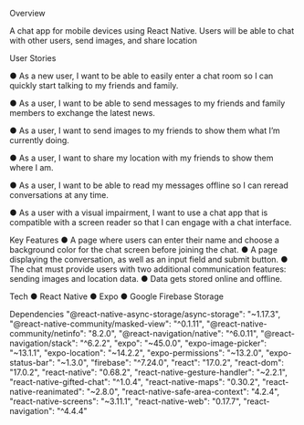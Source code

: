 Overview
<p>A chat app for mobile devices using React Native. Users will be able to chat with other users, send images, and share location</p>

User Stories
<p>● As a new user, I want to be able to easily enter a chat room so I can quickly start talking to my
friends and family.<br>
<p>● As a user, I want to be able to send messages to my friends and family members to exchange
the latest news.<br>
<p>● As a user, I want to send images to my friends to show them what I’m currently doing.<br>
<p>● As a user, I want to share my location with my friends to show them where I am.<br>
<p>● As a user, I want to be able to read my messages offline so I can reread conversations at any
time.<br>
<p>● As a user with a visual impairment, I want to use a chat app that is compatible with a screen
reader so that I can engage with a chat interface.</p>

Key Features
● A page where users can enter their name and choose a background color for the chat screen
before joining the chat.
● A page displaying the conversation, as well as an input field and submit button.
● The chat must provide users with two additional communication features: sending images
and location data.
● Data gets stored online and offline.

Tech
● React Native ● Expo ● Google Firebase Storage

Dependencies
    "@react-native-async-storage/async-storage": "~1.17.3",
    "@react-native-community/masked-view": "^0.1.11",
    "@react-native-community/netinfo": "8.2.0",
    "@react-navigation/native": "^6.0.11",
    "@react-navigation/stack": "^6.2.2",
    "expo": "~45.0.0",
    "expo-image-picker": "~13.1.1",
    "expo-location": "~14.2.2",
    "expo-permissions": "~13.2.0",
    "expo-status-bar": "~1.3.0",
    "firebase": "^7.24.0",
    "react": "17.0.2",
    "react-dom": "17.0.2",
    "react-native": "0.68.2",
    "react-native-gesture-handler": "~2.2.1",
    "react-native-gifted-chat": "^1.0.4",
    "react-native-maps": "0.30.2",
    "react-native-reanimated": "~2.8.0",
    "react-native-safe-area-context": "4.2.4",
    "react-native-screens": "~3.11.1",
    "react-native-web": "0.17.7",
    "react-navigation": "^4.4.4"

